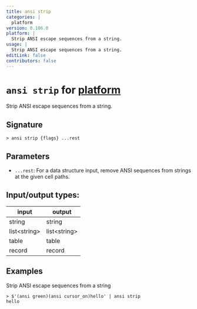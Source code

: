 ```yaml
---
title: ansi strip
categories: |
  platform
version: 0.106.0
platform: |
  Strip ANSI escape sequences from a string.
usage: |
  Strip ANSI escape sequences from a string.
editLink: false
contributors: false
---
```

<!-- This file is automatically generated. Please edit the command in https://github.com/nushell/nushell instead. -->

# `ansi strip` for [platform](/commands/categories/platform.md)

<div class='command-title'>Strip ANSI escape sequences from a string.</div>

## Signature

```> ansi strip {flags} ...rest```

## Parameters

 -  `...rest`: For a data structure input, remove ANSI sequences from strings at the given cell paths.


## Input/output types:

| input        | output       |
| ------------ | ------------ |
| string       | string       |
| list&lt;string&gt; | list&lt;string&gt; |
| table        | table        |
| record       | record       |
## Examples

Strip ANSI escape sequences from a string
```nu
> $'(ansi green)(ansi cursor_on)hello' | ansi strip
hello
```
